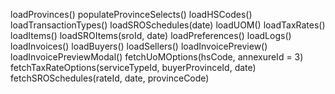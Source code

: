 loadProvinces()
populateProvinceSelects()
loadHSCodes()
loadTransactionTypes()
loadSROSchedules(date)
loadUOM()
loadTaxRates()
loadItems()
loadSROItems(sroId, date)
loadPreferences()
loadLogs()
loadInvoices()
loadBuyers()
loadSellers()
loadInvoicePreview()
loadInvoicePreviewModal()
fetchUoMOptions(hsCode, annexureId = 3)
fetchTaxRateOptions(serviceTypeId, buyerProvinceId, date)
fetchSROSchedules(rateId, date, provinceCode)

 
